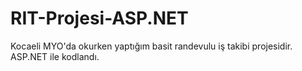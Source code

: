 # RIT-Projesi-ASP.NET
 Kocaeli MYO'da okurken yaptığım basit randevulu iş takibi projesidir. ASP.NET ile kodlandı.
